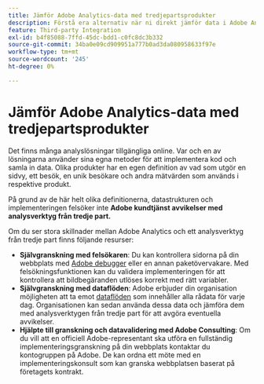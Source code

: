 ```yaml
---
title: Jämför Adobe Analytics-data med tredjepartsprodukter
description: Förstå era alternativ när ni direkt jämför data i Adobe Analytics med data som samlats in av andra Analytics-lösningar.
feature: Third-party Integration
exl-id: b4f85088-7ffd-45dc-bdd1-c0fc8dc3b332
source-git-commit: 34ba0e09cd909951a777b0ad3da080958633f97e
workflow-type: tm+mt
source-wordcount: '245'
ht-degree: 0%

---
```


# Jämför Adobe Analytics-data med tredjepartsprodukter

Det finns många analyslösningar tillgängliga online. Var och en av lösningarna använder sina egna metoder för att implementera kod och samla in data. Olika produkter har en egen definition av vad som utgör en sidvy, ett besök, en unik besökare och andra mätvärden som används i respektive produkt.

På grund av de här helt olika definitionerna, datastrukturen och implementeringen felsöker inte **Adobe kundtjänst avvikelser med analysverktyg från tredje part.**

Om du ser stora skillnader mellan Adobe Analytics och ett analysverktyg från tredje part finns följande resurser:

* **Självgranskning med felsökaren**: Du kan kontrollera sidorna på din webbplats med [Adobe debugger](https://experienceleague.adobe.com/docs/debugger/using/experience-cloud-debugger.html) eller en annan paketövervakare. Med felsökningsfunktionen kan du validera implementeringen för att kontrollera att bildbegäranden utlöses korrekt med rätt variabler.
* **Självgranskning med dataflöden**: Adobe erbjuder din organisation möjligheten att ta emot [dataflöden](/help/export/analytics-data-feed/data-feed-overview.md) som innehåller alla rådata för varje dag. Organisationen kan sedan använda dessa data och jämföra dem med analysverktygen från tredje part för att avgöra eventuella avvikelser.
* **Hjälpte till granskning och datavalidering med Adobe Consulting**: Om du vill att en officiell Adobe-representant ska utföra en fullständig implementeringsgranskning på din webbplats kontaktar du kontogruppen på Adobe. De kan ordna ett möte med en implementeringskonsult som kan granska webbplatsen baserat på företagets kontrakt.
